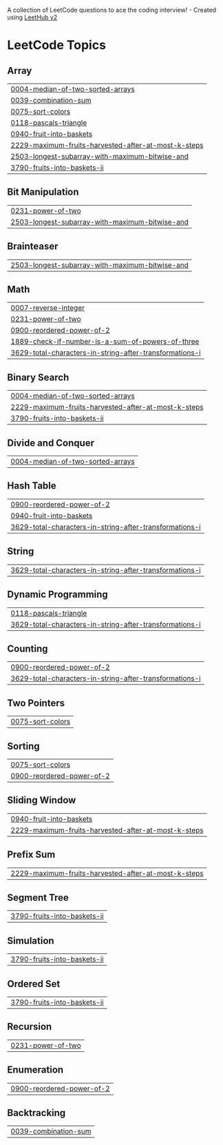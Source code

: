 A collection of LeetCode questions to ace the coding interview! - Created using [LeetHub v2](https://github.com/arunbhardwaj/LeetHub-2.0)
<!---LeetCode Topics Start-->
# LeetCode Topics
## Array
|  |
| ------- |
| [0004-median-of-two-sorted-arrays](https://github.com/CodeHermez/LeetCode/tree/master/0004-median-of-two-sorted-arrays) |
| [0039-combination-sum](https://github.com/CodeHermez/LeetCode/tree/master/0039-combination-sum) |
| [0075-sort-colors](https://github.com/CodeHermez/LeetCode/tree/master/0075-sort-colors) |
| [0118-pascals-triangle](https://github.com/CodeHermez/LeetCode/tree/master/0118-pascals-triangle) |
| [0940-fruit-into-baskets](https://github.com/CodeHermez/LeetCode/tree/master/0940-fruit-into-baskets) |
| [2229-maximum-fruits-harvested-after-at-most-k-steps](https://github.com/CodeHermez/LeetCode/tree/master/2229-maximum-fruits-harvested-after-at-most-k-steps) |
| [2503-longest-subarray-with-maximum-bitwise-and](https://github.com/CodeHermez/LeetCode/tree/master/2503-longest-subarray-with-maximum-bitwise-and) |
| [3790-fruits-into-baskets-ii](https://github.com/CodeHermez/LeetCode/tree/master/3790-fruits-into-baskets-ii) |
## Bit Manipulation
|  |
| ------- |
| [0231-power-of-two](https://github.com/CodeHermez/LeetCode/tree/master/0231-power-of-two) |
| [2503-longest-subarray-with-maximum-bitwise-and](https://github.com/CodeHermez/LeetCode/tree/master/2503-longest-subarray-with-maximum-bitwise-and) |
## Brainteaser
|  |
| ------- |
| [2503-longest-subarray-with-maximum-bitwise-and](https://github.com/CodeHermez/LeetCode/tree/master/2503-longest-subarray-with-maximum-bitwise-and) |
## Math
|  |
| ------- |
| [0007-reverse-integer](https://github.com/CodeHermez/LeetCode/tree/master/0007-reverse-integer) |
| [0231-power-of-two](https://github.com/CodeHermez/LeetCode/tree/master/0231-power-of-two) |
| [0900-reordered-power-of-2](https://github.com/CodeHermez/LeetCode/tree/master/0900-reordered-power-of-2) |
| [1889-check-if-number-is-a-sum-of-powers-of-three](https://github.com/CodeHermez/LeetCode/tree/master/1889-check-if-number-is-a-sum-of-powers-of-three) |
| [3629-total-characters-in-string-after-transformations-i](https://github.com/CodeHermez/LeetCode/tree/master/3629-total-characters-in-string-after-transformations-i) |
## Binary Search
|  |
| ------- |
| [0004-median-of-two-sorted-arrays](https://github.com/CodeHermez/LeetCode/tree/master/0004-median-of-two-sorted-arrays) |
| [2229-maximum-fruits-harvested-after-at-most-k-steps](https://github.com/CodeHermez/LeetCode/tree/master/2229-maximum-fruits-harvested-after-at-most-k-steps) |
| [3790-fruits-into-baskets-ii](https://github.com/CodeHermez/LeetCode/tree/master/3790-fruits-into-baskets-ii) |
## Divide and Conquer
|  |
| ------- |
| [0004-median-of-two-sorted-arrays](https://github.com/CodeHermez/LeetCode/tree/master/0004-median-of-two-sorted-arrays) |
## Hash Table
|  |
| ------- |
| [0900-reordered-power-of-2](https://github.com/CodeHermez/LeetCode/tree/master/0900-reordered-power-of-2) |
| [0940-fruit-into-baskets](https://github.com/CodeHermez/LeetCode/tree/master/0940-fruit-into-baskets) |
| [3629-total-characters-in-string-after-transformations-i](https://github.com/CodeHermez/LeetCode/tree/master/3629-total-characters-in-string-after-transformations-i) |
## String
|  |
| ------- |
| [3629-total-characters-in-string-after-transformations-i](https://github.com/CodeHermez/LeetCode/tree/master/3629-total-characters-in-string-after-transformations-i) |
## Dynamic Programming
|  |
| ------- |
| [0118-pascals-triangle](https://github.com/CodeHermez/LeetCode/tree/master/0118-pascals-triangle) |
| [3629-total-characters-in-string-after-transformations-i](https://github.com/CodeHermez/LeetCode/tree/master/3629-total-characters-in-string-after-transformations-i) |
## Counting
|  |
| ------- |
| [0900-reordered-power-of-2](https://github.com/CodeHermez/LeetCode/tree/master/0900-reordered-power-of-2) |
| [3629-total-characters-in-string-after-transformations-i](https://github.com/CodeHermez/LeetCode/tree/master/3629-total-characters-in-string-after-transformations-i) |
## Two Pointers
|  |
| ------- |
| [0075-sort-colors](https://github.com/CodeHermez/LeetCode/tree/master/0075-sort-colors) |
## Sorting
|  |
| ------- |
| [0075-sort-colors](https://github.com/CodeHermez/LeetCode/tree/master/0075-sort-colors) |
| [0900-reordered-power-of-2](https://github.com/CodeHermez/LeetCode/tree/master/0900-reordered-power-of-2) |
## Sliding Window
|  |
| ------- |
| [0940-fruit-into-baskets](https://github.com/CodeHermez/LeetCode/tree/master/0940-fruit-into-baskets) |
| [2229-maximum-fruits-harvested-after-at-most-k-steps](https://github.com/CodeHermez/LeetCode/tree/master/2229-maximum-fruits-harvested-after-at-most-k-steps) |
## Prefix Sum
|  |
| ------- |
| [2229-maximum-fruits-harvested-after-at-most-k-steps](https://github.com/CodeHermez/LeetCode/tree/master/2229-maximum-fruits-harvested-after-at-most-k-steps) |
## Segment Tree
|  |
| ------- |
| [3790-fruits-into-baskets-ii](https://github.com/CodeHermez/LeetCode/tree/master/3790-fruits-into-baskets-ii) |
## Simulation
|  |
| ------- |
| [3790-fruits-into-baskets-ii](https://github.com/CodeHermez/LeetCode/tree/master/3790-fruits-into-baskets-ii) |
## Ordered Set
|  |
| ------- |
| [3790-fruits-into-baskets-ii](https://github.com/CodeHermez/LeetCode/tree/master/3790-fruits-into-baskets-ii) |
## Recursion
|  |
| ------- |
| [0231-power-of-two](https://github.com/CodeHermez/LeetCode/tree/master/0231-power-of-two) |
## Enumeration
|  |
| ------- |
| [0900-reordered-power-of-2](https://github.com/CodeHermez/LeetCode/tree/master/0900-reordered-power-of-2) |
## Backtracking
|  |
| ------- |
| [0039-combination-sum](https://github.com/CodeHermez/LeetCode/tree/master/0039-combination-sum) |
<!---LeetCode Topics End-->